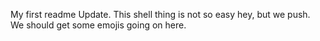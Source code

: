My first readme
Update. This shell thing is not so easy hey, but we push. We should get some emojis going on here.
